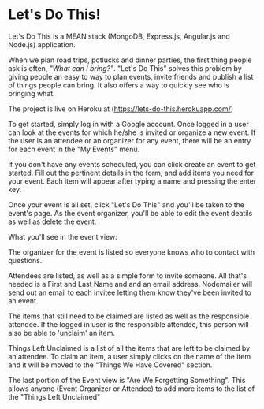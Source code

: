 Let's Do This!
=============

Let's Do This is a MEAN stack (MongoDB, Express.js, Angular.js and Node.js) application.  

When we plan road trips, potlucks and dinner parties, the first thing people ask is often, _"What can I bring?"_.  "Let's Do This" solves this problem by giving people an easy to way to plan events, invite friends and publish a list of things people can bring.  It also offers a way to quickly see who is bringing what.

The project is live on Heroku at (https://lets-do-this.herokuapp.com/)

To get started, simply log in with a Google account.  Once logged in a user can look at the events for which he/she is invited or organize a new event.  If the user is an attendee or an organizer for any event, there will be an entry for each event in the "My Events" menu.

If you don't have any events scheduled, you can click create an event to get started.  Fill out the pertinent details in the form, and add items you need for your event.  Each item will appear after typing a name and pressing the enter key.

Once your event is all set, click "Let's Do This" and you'll be taken to the event's page.  As the event organizer, you'll be able to edit the event deatils as well as delete the event.  

What you'll see in the event view:

The organizer for the event is listed so everyone knows who to contact with questions.  

Attendees are listed, as well as a simple form to invite someone.  All that's needed is a First and Last Name and and an email address.  Nodemailer will send out an email to each invitee letting them know they've been invited to an event.  

The items that still need to be claimed are listed as well as the responsible attendee.  If the logged in user is the responsible attendee, this person will also be able to 'unclaim' an item.  

Things Left Unclaimed is a list of all the items that are left to be claimed by an attendee.  To claim an item, a user simply clicks on the name of the item and it will be moved to the "Things We Have Covered" section.

The last portion of the Event view is "Are We Forgetting Something".  This allows anyone (Event Organizer or Attendee) to add more items to the list of the "Things Left Unclaimed"









